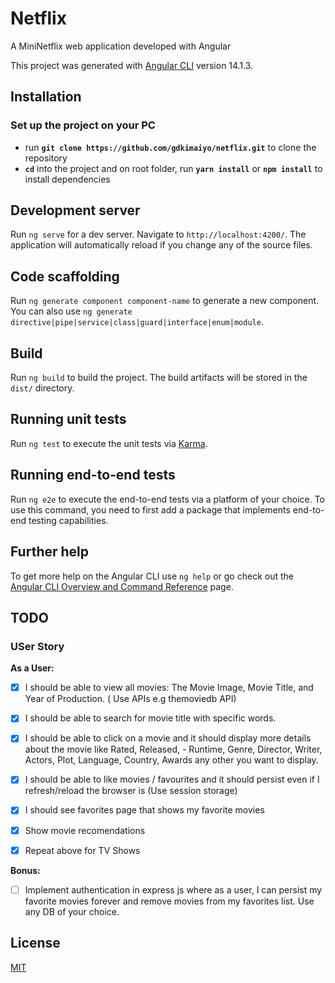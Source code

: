 # Netflix
A MiniNetflix web application developed with Angular

This project was generated with [Angular CLI](https://github.com/angular/angular-cli) version 14.1.3.

## Installation

### Set up the project on your PC

- run **`git clone https://github.com/gdkimaiyo/netflix.git`** to clone the repository
- **`cd`** into the project and on root folder, run **`yarn install`** or **`npm install`** to install dependencies

## Development server

Run `ng serve` for a dev server. Navigate to `http://localhost:4200/`. The application will automatically reload if you change any of the source files.

## Code scaffolding

Run `ng generate component component-name` to generate a new component. You can also use `ng generate directive|pipe|service|class|guard|interface|enum|module`.

## Build

Run `ng build` to build the project. The build artifacts will be stored in the `dist/` directory.

## Running unit tests

Run `ng test` to execute the unit tests via [Karma](https://karma-runner.github.io).

## Running end-to-end tests

Run `ng e2e` to execute the end-to-end tests via a platform of your choice. To use this command, you need to first add a package that implements end-to-end testing capabilities.

## Further help

To get more help on the Angular CLI use `ng help` or go check out the [Angular CLI Overview and Command Reference](https://angular.io/cli) page.

## TODO

### USer Story

**As a User:**
- [x] I should be able to view all movies: The Movie Image, Movie Title, and Year of Production. ( Use APIs e.g themoviedb API)
- [x] I should be able to search for movie title with specific words.
- [x] I should be able to click on a movie and it should display more details about the movie like Rated, Released,  - Runtime, Genre, Director, Writer, Actors, Plot, Language, Country, Awards any other you want to display.
- [x] I should be able to like movies / favourites and it should persist even if I refresh/reload the browser is (Use session storage)
- [x] I should see favorites page that shows my favorite movies
- [x] Show movie recomendations

- [x] Repeat above for TV Shows

**Bonus:**
- [ ] Implement authentication in express js where as a user, I can persist my favorite movies forever and remove movies from my favorites list. Use any DB of your choice.

## License

[MIT](https://github.com/gdkimaiyo/netflix/blob/master/LICENSE.md)
